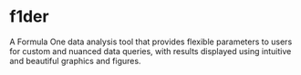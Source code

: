 # f1der
A Formula One data analysis tool that provides flexible parameters to users for custom and nuanced data queries, with
results displayed using intuitive and beautiful graphics and figures.